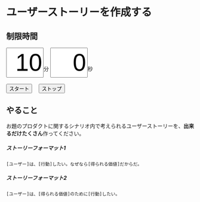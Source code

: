 # ユーザーストーリーを作成する

## 制限時間

<form name="timer">
  <input type="text" maxlength="2" value="10" style="font-size:48pt;width:100px;text-align:right">分
  <input type="text" maxlength="2" value="0" style="font-size:48pt;width:100px;text-align:right">秒
  <br><br>
  <input type="button" value="スタート" onclick="cntStart()">　
  <input type="button" value="ストップ" onclick="cntStop()">
</form>

## やること

お題のプロダクトに関するシナリオ内で考えられるユーザーストーリーを、**出来るだけたくさん**作ってください。

##### ストーリーフォーマット1

```
[ユーザー]は、[行動]したい。なぜなら[得られる価値]だからだ。
```

##### ストーリーフォーマット2

```
[ユーザー]は、[得られる価値]のために[行動]したい。
```

<script type="text/javascript" src="/js/timer.js"></script>
